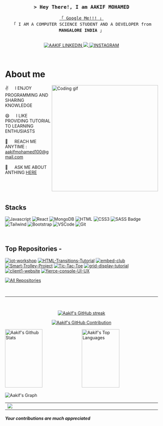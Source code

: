 

<!--
**aakif100/aakif100*is a ✨ _spcial_ ✨ repoitory because its README.md` (this fi
e) appears on your GitHub profile.

Here are some ideas to get you trt
 🔭 I’m curently workin on ..
- 🌱 I’m currently learning ..
- 👯 I’m looking to ollaborate on ...
- 🤔 I’m lookingfor hlp with ..
-  Ask me about ...
- 📫 How to reach me: ...
- 😄 Pronouns: ...
- ⚡ Fun fact: ...
-->

<!--  <img align="right" src="https://komarev.com/ghpvc/?username=alsiam&label=Visitors&color=0e75b6&style=flat" alt="Profile visitor" />
</a>-->


<!--[![wakatime](https://wakatime.com/badge/user/eebb3dd8-d9b2-40de-9b88-6fd6cac99dbc.svg)](https://wakatime.com/@eebb3dd8-d9b2-40de-9b88-6fd6cac99dbc)-->

<!-- Intro  -->
<h3 align="center">
        <samp>&gt; Hey There!, I am
                <b>AAKIF MOHAMED</b>
        </samp>
</h3>


<p align="center"> 
  <samp>
    <a href="https://www.google.com/url?sa=i&url=https%3A%2F%2Fwww.linkedin.com%2Fpub%2Fdir%2FAakif%2FMohamed&psig=AOvVaw1SO7bOfiQhGOUOMHYvfTvv&ust=1706708657638000&source=images&cd=vfe&opi=89978449&ved=0CBUQjhxqFwoTCKCVyqufhYQDFQAAAAAdAAAAABAE">「 Google Me!!! 」</a>
    <br>
    「 I AM A COMPUTER SCIENCE STUDENT AND A DEVELOPER from <b>MANGALORE INDIA </b> 」
    <br>
    <br>
  </samp>
</p>

<p align="center">
  <a href="https://www.linkedin.com/in/aakif-mohamed-a96801222/" target="_blank">
  <img src="https://img.shields.io/badge/LinkedIn-0077B5?style=for-the-badge&logo=linkedin&logoColor=white" alt="AAKIF LINKEDIN"/>
 </a>
 <!-- <a href="https://dev.to/alsiam" target="_blank">
  <img src="https://img.shields.io/badge/dev.to-0A0A0A?style=for-the-badge&logo=dev.to&logoColor=white" alt="alsiam" />
 </a> -->
 <a href="https://twitter.com/AakifMoahmed" target="_blank">
  <img src="https://img.shields.io/badge/Twitter-1DA1F2?style=for-the-badge&logo=twitter&logoColor=white" />
 </a>
 <a href="https://www.instagram.com/aak.xif" target="_blank">
  <img src="https://img.shields.io/badge/Instagram-fe4164?style=for-the-badge&logo=instagram&logoColor=white" alt="INSTAGRAM" />
 </a> 
</p>
<br />

<!-- About Section -->
 # About me
 
<p>
 <img align="right" width="350" src="https://64.media.tumblr.com/2d0af9c90d1b1107313cc20bda01548a/tumblr_outwxnanpp1u79o2lo1_1280.gifv" alt="Coding gif" />
  
 ✌️ &emsp; I ENJOY PROGRAMMING AND SHARING KNOWLEDGE <br/><br/>
 😄 &emsp; I LIKE PROVIDING TUTORIAL TO LEARNING ENTHUSIASTS <br></br>
 📧 &emsp; REACH ME ANYTIME : aakifmohamed100@gmail.com <br/><br/>
 💬 &emsp; ASK ME ABOUT ANTHING [HERE](https://github.com/aakif100/aakif100/issues)

</p>

<br/>
<br/>
<br/>

## Stacks

![Javascript](https://img.shields.io/badge/Javascript-F0DB4F?style=for-the-badge&labelColor=black&logo=javascript&logoColor=F0DB4F)
![React](https://img.shields.io/badge/-React-61DBFB?style=for-the-badge&labelColor=black&logo=react&logoColor=61DBFB)
![MongoDB](https://img.shields.io/badge/MongoDB-4EA94B?style=for-the-badge&logo=mongodb&logoColor=white)
![HTML](https://img.shields.io/badge/HTML5-E34F26?style=for-the-badge&logo=html5&logoColor=white)
![CSS3](https://img.shields.io/badge/CSS3-1572B6?style=for-the-badge&logo=css3&logoColor=white)
![SASS Badge](https://img.shields.io/badge/Sass-CC6699?style=for-the-badge&logo=sass&logoColor=white)
![Tailwind](https://img.shields.io/badge/Tailwind_CSS-092749?style=for-the-badge&logo=tailwindcss&logoColor=06B6D4&labelColor=000000)
![Bootstrap](https://img.shields.io/badge/Bootstrap-563D7C?style=for-the-badge&logo=bootstrap&logoColor=white)
![VSCode](https://img.shields.io/badge/Visual_Studio-0078d7?style=for-the-badge&logo=visual%20studio&logoColor=white)
![Git](https://img.shields.io/badge/Git-F05032?style=for-the-badge&logo=git&logoColor=white)

<br/>

## Top Repositories -
[![iot-workshop](https://github-readme-stats.vercel.app/api/pin/?username=aakif100&repo=iot-workshop&border_color=7F3FBF&bg_color=0D1117&title_color=C9D1D9&text_color=8B949E&icon_color=7F3FBF)](https://github.com/aakif100/iot-workshop)
[![HTML-Transitions-Tutorial](https://github-readme-stats.vercel.app/api/pin/?username=aakif100&repo=HTML-Transitions-Tutorial&border_color=7F3FBF&bg_color=0D1117&title_color=C9D1D9&text_color=8B949E&icon_color=7F3FBF)](https://github.com/aakif100/HTML-Transitions-Tutorial)
[![embed-club](https://github-readme-stats.vercel.app/api/pin/?username=aakif100&repo=embed-club&border_color=7F3FBF&bg_color=0D1117&title_color=C9D1D9&text_color=8B949E&icon_color=7F3FBF)](https://github.com/aakif100/embed-club)
[![Smart-Trolley-Project](https://github-readme-stats.vercel.app/api/pin/?username=aakif100&repo=Smart-Trolley-Project&border_color=7F3FBF&bg_color=0D1117&title_color=C9D1D9&text_color=8B949E&icon_color=7F3FBF)](https://github.com/aakif100/Smart-Trolley-Project)
[![Tic-Tac-Toe](https://github-readme-stats.vercel.app/api/pin/?username=aakif100&repo=Tic-Tac-Toe&border_color=7F3FBF&bg_color=0D1117&title_color=C9D1D9&text_color=8B949E&icon_color=7F3FBF)](https://github.com/aakif100/Tic-Tac-Toe)
[![grid-display-tutorial](https://github-readme-stats.vercel.app/api/pin/?username=aakif100&repo=grid-display-tutorial&border_color=7F3FBF&bg_color=0D1117&title_color=C9D1D9&text_color=8B949E&icon_color=7F3FBF)](https://github.com/aakif100/grid-display-tutorial)
[![client1-website](https://github-readme-stats.vercel.app/api/pin/?username=aakif100&repo=client1-website&border_color=7F3FBF&bg_color=0D1117&title_color=C9D1D9&text_color=8B949E&icon_color=7F3FBF)](https://github.com/aakif100/client1-website)
[![fierce-console-UI-UX](https://github-readme-stats.vercel.app/api/pin/?username=aakif100&repo=fierce-console-UI-UX&border_color=7F3FBF&bg_color=0D1117&title_color=C9D1D9&text_color=8B949E&icon_color=7F3FBF)](https://github.com/aakif100/fierce-console-UI-UX)











<p align="left">
  <a href="https://github.com/aakif100?tab=repositories" target="_blank"><img alt="All Repositories" title="All Repositories" src="https://img.shields.io/badge/-All%20Repos-2962FF?style=for-the-badge&logo=koding&logoColor=white"/></a>
</p>

<br/>
<hr/>
<br/>

<p align="center">
  <a href="https://github.com/aakif100">
    <img src="https://github-readme-streak-stats.herokuapp.com/?user=aakif100&theme=radical&border=7F3FBF&background=0D1117" alt="Aakif's GitHub streak"/>
  </a>
</p>

<p align="center">
  <a href="https://github.com/aakif100">
    <img src="https://github-profile-summary-cards.vercel.app/api/cards/profile-details?username=aakif100&theme=radical" alt="Aakif's GitHub Contribution"/>
  </a>
</p>

<a> 
    <a href="https://github.com/aakif100"><img alt="Aakif's Github Stats" src="https://denvercoder1-github-readme-stats.vercel.app/api?username=aakif100&show_icons=true&count_private=true&theme=react&border_color=7F3FBF&bg_color=0D1117&title_color=F85D7F&icon_color=F8D866" height="192px" width="49.5%"/></a>
  <a href="https://github.com/aakif100"><img alt="Aakif's Top Languages" src="https://denvercoder1-github-readme-stats.vercel.app/api/top-langs/?username=aakif100&langs_count=8&layout=compact&theme=react&border_color=7F3FBF&bg_color=0D1117&title_color=F85D7F&icon_color=F8D866" height="192px" width="49.5%"/></a>
  <br/>
</a>


![Aakif's Graph](https://github-readme-activity-graph.vercel.app/graph?username=aakif100&custom_title=Aakif's%20GitHub%20Activity%20Graph&bg_color=0D1117&color=7F3FBF&line=7F3FBF&point=7F3FBF&area_color=FFFFFF&title_color=FFFFFF&area=true)


<table width="2000">
<tr>
<td width="2000"><img src="https://github-trophies.vercel.app/?username=aakif100&rank=SECRET,SSS,SS,S,AAA,AA&row=2&column=9&theme=gruvbox"></td>
<!-- <td>![](https://github-trophies.vercel.app/?username=Coordinate-Cat&rank=SECRET,SSS,SS,S,AAA,AA&row=2&column=9&theme=gruvbox)</td> -->
</tr>
</table>

<h5>Your contributions are much appreciated</h5>



